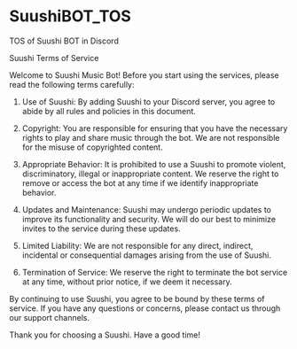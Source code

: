 # SuushiBOT_TOS
TOS of Suushi BOT in Discord

Suushi Terms of Service

Welcome to Suushi Music Bot! Before you start using the services, please read the following terms carefully:

1. Use of Suushi: By adding Suushi to your Discord server, you agree to abide by all rules and policies in this document.

2. Copyright: You are responsible for ensuring that you have the necessary rights to play and share music through the bot. We are not responsible for the misuse of copyrighted content.

3. Appropriate Behavior: It is prohibited to use a Suushi to promote violent, discriminatory, illegal or inappropriate content. We reserve the right to remove or access the bot at any time if we identify inappropriate behavior.

4. Updates and Maintenance: Suushi may undergo periodic updates to improve its functionality and security. We will do our best to minimize invites to the service during these updates.

5. Limited Liability: We are not responsible for any direct, indirect, incidental or consequential damages arising from the use of Suushi.

6. Termination of Service: We reserve the right to terminate the bot service at any time, without prior notice, if we deem it necessary.

By continuing to use Suushi, you agree to be bound by these terms of service. If you have any questions or concerns, please contact us through our support channels.

Thank you for choosing a Suushi. Have a good time!
